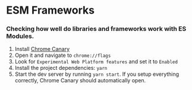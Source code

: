 # ESM Frameworks

### Checking how well do libraries and frameworks work with ES Modules.

1. Install [Chrome Canary](https://www.google.com/chrome/canary/)
2. Open it and navigate to `chrome://flags`
3. Look for `Experimental Web Platform features` and set it to `Enabled`
4. Install the project dependencies: `yarn`
5. Start the dev server by running `yarn start`. If you setup everything 
   correctly, Chrome Canary should automatically open.
